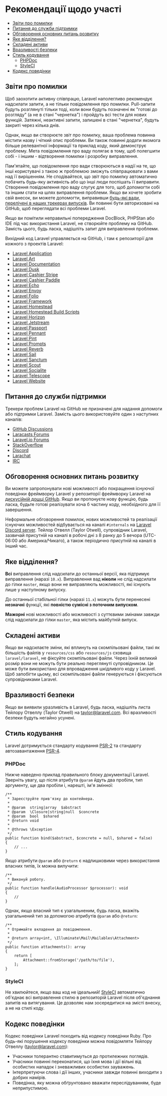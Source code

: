 # Рекомендації щодо участі

- [Звіти про помилки](#bug-reports)
- [Питання до служби підтримки](#support-questions)
- [Обговорення основних питань розвитку](#core-development-discussion)
- [Яке відділення?](#which-branch)
- [Складені активи](#compiled-assets)
- [Вразливості безпеки](#security-vulnerabilities)
- [Стиль кодування](#coding-style)
    - [PHPDoc](#phpdoc)
    - [StyleCI](#styleci)
- [Кодекс поведінки](#code-of-conduct)

<a name="bug-reports"></a>
## Звіти про помилки

Щоб заохотити активну співпрацю, Laravel наполегливо рекомендує надсилати запити, а не тільки повідомлення про помилки. Pull-запити будуть розглянуті тільки тоді, коли вони будуть позначені як "готові до розгляду" (а не в стані "чернетка") і пройдуть всі тести для нових функцій. Затяжні, неактивні запити, залишені в стані "чернетка", будуть закриті через кілька днів.

Однак, якщо ви створюєте звіт про помилку, ваша проблема повинна містити назву і чіткий опис проблеми. Ви також повинні додати якомога більше релевантної інформації та приклад коду, який демонструє проблему. Мета повідомлення про ваду полягає в тому, щоб полегшити собі - і іншим - відтворення помилки і розробку виправлення.

Пам'ятайте, що повідомлення про вади створюються в надії на те, що інші користувачі з такою ж проблемою зможуть співпрацювати з вами над її вирішенням. Не сподівайтеся, що звіт про помилку автоматично побачить будь-яку активність або що інші люди поспішать її виправити. Створення повідомлення про ваду слугує для того, щоб допомогти собі та іншим стати на шлях виправлення проблеми. Якщо ви хочете зробити свій внесок, ви можете допомогти, виправивши [будь-які вади, перелічені в наших трекерах випусків](https://github.com/issues?q=is%3Aopen+is%3Aissue+label%3Abug+user%3Alaravel). Ви повинні бути авторизовані на GitHub, щоб переглядати всі проблеми Laravel.

Якщо ви помітили неправильні попередження DocBlock, PHPStan або IDE під час використання Laravel, не створюйте проблему на GitHub. Замість цього, будь ласка, надішліть запит для виправлення проблеми.

Вихідний код Laravel управляється на GitHub, і там є репозиторії для кожного з проектів Laravel:

<div class="content-list" markdown="1">

- [Laravel Application](https://github.com/laravel/laravel)
- [Laravel Art](https://github.com/laravel/art)
- [Laravel Documentation](https://github.com/laravel/docs)
- [Laravel Dusk](https://github.com/laravel/dusk)
- [Laravel Cashier Stripe](https://github.com/laravel/cashier)
- [Laravel Cashier Paddle](https://github.com/laravel/cashier-paddle)
- [Laravel Echo](https://github.com/laravel/echo)
- [Laravel Envoy](https://github.com/laravel/envoy)
- [Laravel Folio](https://github.com/laravel/folio)
- [Laravel Framework](https://github.com/laravel/framework)
- [Laravel Homestead](https://github.com/laravel/homestead)
- [Laravel Homestead Build Scripts](https://github.com/laravel/settler)
- [Laravel Horizon](https://github.com/laravel/horizon)
- [Laravel Jetstream](https://github.com/laravel/jetstream)
- [Laravel Passport](https://github.com/laravel/passport)
- [Laravel Pennant](https://github.com/laravel/pennant)
- [Laravel Pint](https://github.com/laravel/pint)
- [Laravel Prompts](https://github.com/laravel/prompts)
- [Laravel Reverb](https://github.com/laravel/reverb)
- [Laravel Sail](https://github.com/laravel/sail)
- [Laravel Sanctum](https://github.com/laravel/sanctum)
- [Laravel Scout](https://github.com/laravel/scout)
- [Laravel Socialite](https://github.com/laravel/socialite)
- [Laravel Telescope](https://github.com/laravel/telescope)
- [Laravel Website](https://github.com/laravel/laravel.com-next)

</div>

<a name="support-questions"></a>
## Питання до служби підтримки

Трекери проблем Laravel на GitHub не призначені для надання допомоги або підтримки Laravel. Замість цього використовуйте один з наступних каналів:

<div class="content-list" markdown="1">

- [GitHub Discussions](https://github.com/laravel/framework/discussions)
- [Laracasts Forums](https://laracasts.com/discuss)
- [Laravel.io Forums](https://laravel.io/forum)
- [StackOverflow](https://stackoverflow.com/questions/tagged/laravel)
- [Discord](https://discord.gg/laravel)
- [Larachat](https://larachat.co)
- [IRC](https://web.libera.chat/?nick=artisan&channels=#laravel)

</div>

<a name="core-development-discussion"></a>
## Обговорення основних питань розвитку

Ви можете запропонувати нові можливості або покращення існуючої поведінки фреймворку Laravel у репозиторії фреймворку Laravel на [дискусійній дошці GitHub](https://github.com/laravel/framework/discussions). Якщо ви пропонуєте нову функцію, будь ласка, будьте готові реалізувати хоча б частину коду, необхідного для її завершення.

Неформальне обговорення помилок, нових можливостей та реалізації існуючих можливостей відбувається на каналі `#internals` на [Laravel Discord server](https://discord.gg/laravel). Тейлор Отвелл (Taylor Otwell), супровідник Laravel, зазвичай присутній на каналі в робочі дні з 8 ранку до 5 вечора (UTC-06:00 або Америка/Чикаго), а також періодично присутній на каналі в інший час.

<a name="which-branch"></a>
## Яке відділення?

**Всі** виправлення слід надсилати до останньої версії, яка підтримує виправлення (наразі `10.x`). Виправлення вад **ніколи** не слід надсилати до гілки `master`, якщо вони не виправляють можливості, які існують лише у наступному випуску.

До останньої стабільної гілки (наразі `11.x`) можуть бути перенесені **незначні** функції, які **повністю сумісні з поточним випуском**.

**Мажорні** нові можливості або можливості з суттєвими змінами завжди слід надсилати до гілки `master`, яка містить майбутній випуск.

<a name="compiled-assets"></a>
## Складені активи

Якщо ви надсилаєте зміни, які вплинуть на скомпільовані файли, такі як більшість файлів у `resources/css` або `resources/js` сховища `laravel/laravel`, не фіксуйте скомпільовані файли. Через їхній великий розмір вони не можуть бути реально переглянуті супровідником. Це може бути використано для впровадження шкідливого коду у Laravel. Щоб запобігти цьому, всі скомпільовані файли генеруються і фіксуються супровідниками Laravel.

<a name="security-vulnerabilities"></a>
## Вразливості безпеки

Якщо ви виявили уразливість в Laravel, будь ласка, надішліть листа Тейлору Отвеллу (Taylor Otwell) на <a href="mailto:taylor@laravel.com">taylor@laravel.com</a>. Всі вразливості безпеки будуть негайно усунені.

<a name="coding-style"></a>
## Стиль кодування

Laravel дотримується стандарту кодування [PSR-2](https://github.com/php-fig/fig-standards/blob/master/accepted/PSR-2-coding-style-guide.md) та стандарту автозавантаження [PSR-4](https://github.com/php-fig/fig-standards/blob/master/accepted/PSR-4-autoloader.md).

<a name="phpdoc"></a>
### PHPDoc

Нижче наведено приклад правильного блоку документації Laravel. Зверніть увагу, що після атрибута `@param` йдуть два пробіли, тип аргументу, ще два пробіли і, нарешті, ім'я змінної:

    /**
     * Зареєструйте прив'язку до контейнера.
     *
     * @param  string|array  $abstract
     * @param  \Closure|string|null  $concrete
     * @param  bool  $shared
     * @return void
     *
     * @throws \Exception
     */
    public function bind($abstract, $concrete = null, $shared = false)
    {
        // ...
    }

Якщо атрибути `@param` або `@return` є надлишковими через використання власних типів, їх можна вилучити:

    /**
     * Виконуй роботу.
     */
    public function handle(AudioProcessor $processor): void
    {
        //
    }

Однак, якщо власний тип є узагальненим, будь ласка, вкажіть узагальнений тип за допомогою атрибутів `@param` або `@return`:

    /**
     * Отримайте вкладення до повідомлення.
     *
     * @return array<int, \Illuminate\Mail\Mailables\Attachment>
     */
    public function attachments(): array
    {
        return [
            Attachment::fromStorage('/path/to/file'),
        ];
    }

<a name="styleci"></a>
### StyleCI

Не хвилюйтеся, якщо ваш код не ідеальний! [StyleCI](https://styleci.io/) автоматично об'єднає всі виправлення стилю в репозиторій Laravel після об'єднання запитів на витягування. Це дозволяє нам зосередитися на змісті внеску, а не на стилі коду.

<a name="code-of-conduct"></a>
## Кодекс поведінки

Кодекс поведінки Laravel походить від кодексу поведінки Ruby. Про будь-які порушення кодексу поведінки можна повідомляти Тейлору Отвеллу (taylor@laravel.com):

<div class="content-list" markdown="1">

- Учасники толерантно ставитимуться до протилежних поглядів.
- Учасники повинні переконатися, що їхня мова і дії вільні від особистих нападок і зневажливих особистих зауважень.
- Інтерпретуючи слова і дії інших, учасники завжди повинні виходити з добрих намірів.
- Поведінка, яку можна обґрунтовано вважати переслідуванням, буде неприпустимою.

</div>
